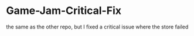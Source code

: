 # Game-Jam-Critical-Fix
 the same as the other repo, but I fixed a critical issue where the store failed
